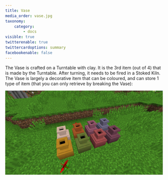 ```yaml
---
title: Vase
media_order: vase.jpg
taxonomy:
    category:
        - docs
visible: true
twitterenable: true
twittercardoptions: summary
facebookenable: false
---
```


The Vase is crafted on a Turntable with clay. It is the 3rd item (out of 4) that is made by the Turntable. After turning, it needs to be fired in a Stoked Kiln. The Vase is largely a decorative item that can be coloured, and can store 1 type of item (that you can only retrieve by breaking the Vase):

![](vase.jpg)